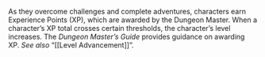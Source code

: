 As they overcome challenges and complete adventures, characters earn Experience Points (XP), which are awarded by the Dungeon Master. When a character’s XP total crosses certain thresholds, the character’s level increases. The _Dungeon Master’s Guide_ provides guidance on awarding XP. _See also_ “[[Level Advancement]]”.